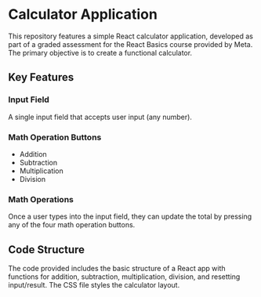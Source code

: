 # Calculator Application
This repository features a simple React calculator application, developed as part of a graded assessment for the React Basics course provided by Meta. The primary objective is to create a functional calculator.

## Key Features
### Input Field
A single input field that accepts user input (any number).
### Math Operation Buttons
- Addition
- Subtraction
- Multiplication
- Division
### Math Operations
Once a user types into the input field, they can update the total by pressing any of the four math operation buttons.

## Code Structure
The code provided includes the basic structure of a React app with functions for addition, subtraction, multiplication, division, and resetting input/result. The CSS file styles the calculator layout.
